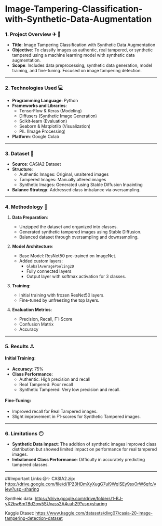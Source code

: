 # Image-Tampering-Classification-with-Synthetic-Data-Augmentation

### **1. Project Overview** ✈ 👀
- **Title**: Image Tampering Classification with Synthetic Data Augmentation
- **Objective**: To classify images as authentic, real tampered, or synthetic tampered using a machine learning model with synthetic data augmentation.
- **Scope**: Includes data preprocessing, synthetic data generation, model training, and fine-tuning. Focused on image tampering detection.

---

### **2. Technologies Used** 💻
- **Programming Language**: Python
- **Frameworks and Libraries**: 
  - TensorFlow & Keras (Modeling)
  - Diffusers (Synthetic Image Generation)
  - Scikit-learn (Evaluation)
  - Seaborn & Matplotlib (Visualization)
  - PIL (Image Processing)
- **Platform**: Google Colab

---

### **3. Dataset** 🔢
- **Source**: CASIA2 Dataset
- **Structure**:
  - Authentic Images: Original, unaltered images
  - Tampered Images: Manually altered images
  - Synthetic Images: Generated using Stable Diffusion Inpainting
- **Balance Strategy**: Addressed class imbalance via oversampling.

---

### **4. Methodology** 🔎
1. **Data Preparation**:
   - Unzipped the dataset and organized into classes.
   - Generated synthetic tampered images using Stable Diffusion.
   - Balanced dataset through oversampling and downsampling.
   
2. **Model Architecture**:
   - Base Model: ResNet50 pre-trained on ImageNet.
   - Added custom layers:
     - `GlobalAveragePooling2D`
     - Fully connected layers
     - Output layer with softmax activation for 3 classes.

3. **Training**:
   - Initial training with frozen ResNet50 layers.
   - Fine-tuned by unfreezing the top layers.

4. **Evaluation Metrics**:
   - Precision, Recall, F1-Score
   - Confusion Matrix
   - Accuracy

---

### **5. Results** ⚓
#### **Initial Training**:
- **Accuracy**: 75%
- **Class Performance**:
  - Authentic: High precision and recall
  - Real Tampered: Poor recall
  - Synthetic Tampered: Very low precision and recall.

#### **Fine-Tuning**:
- Improved recall for Real Tampered images.
- Slight improvement in F1-scores for Synthetic Tampered images.

---

### **6. Limitations** 😶
- **Synthetic Data Impact**: The addition of synthetic images improved class distribution but showed limited impact on performance for real tampered images.
- **Imbalanced Class Performance**: Difficulty in accurately predicting tampered classes.

---
##Important Links:😃✨
CASIA2.zip: https://drive.google.com/file/d/1P23HDmXyXugG7uI9WqISEy9sxOrW6qfc/view?usp=sharing

Syntheic data: https://drive.google.com/drive/folders/1-BJ-yX2bw6mTBd2ow5SUvass2A4uuh29?usp=sharing

Kaggle Dtaset: https://www.kaggle.com/datasets/divg07/casia-20-image-tampering-detection-dataset
